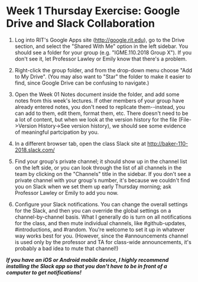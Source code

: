 # Week 1 Thursday Exercise: Google Drive and Slack Collaboration

1. Log into RIT's Google Apps site (http://google.rit.edu), go to the Drive section, and select the "Shared With Me" option in the left sidebar. You should see a folder for your group (e.g. "IGME.110.2018 Group X"). If you don't see it, let Professor Lawley or Emily know that there's a problem. 

2. Right-click the group folder, and from the drop-down menu choose "Add to My Drive". (You may also want to "Star" the folder to make it easier to find, since Google Drive can be confusing to navigate.)

3. Open the Week 01 Notes document inside the folder, and add some notes from this week's lectures. If other members of your group have already entered notes, you don't need to replicate them--instead, you can add to them, edit them, format them, etc. There doesn't need to be a lot of content, but when we look at the version history for the file (File->Version History->See version history), we should see some evidence of meaningful partcipation by you. 

4. In a different browser tab, open the class Slack site at http://baker-110-2018.slack.com/

5. Find your group's private channel; it should show up in the channel list on the left side, or you can look through the list of all channels in the team by clicking on the "Channels" title in the sidebar. If you don't see a private channel with your group's number, it's because we couldn't find you on Slack when we set them up early Thursday morning; ask Professor Lawley or Emily to add you now.

6. Configure your Slack notifications. You can change the overall settings for the Slack, and then you can override the global settings on a channel-by-channel basis. What I generally do is turn on all notifications for the class, and then mute individual channels, like #github-updates, #introductions, and #random. You're welcome to set it up in whatever way works best for you. (However, since the #announcements channel is used only by the professor and TA for class-wide announcements, it's probably a bad idea to mute that channel!)

***If you have an iOS or Android mobile device, I highly recommend installing the Slack app so that you don't have to be in front of a computer to get notifications!***
